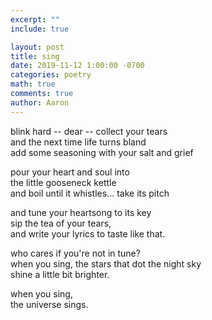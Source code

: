 ```yaml
---
excerpt: ""
include: true

layout: post
title: sing
date: 2019-11-12 1:00:00 -0700
categories: poetry
math: true
comments: true
author: Aaron
---
```




blink hard -- dear -- collect your tears  
and the next time life turns bland  
add some seasoning with your salt and grief  

pour your heart and soul into  
the little gooseneck kettle  
and boil until it whistles... take its pitch  

and tune your heartsong to its key  
sip the tea of your tears,  
and write your lyrics to taste like that.  

who cares if you're not in tune?  
when you sing, the stars that dot the night sky  
shine a little bit brighter.  

when you sing,  
the universe sings.

